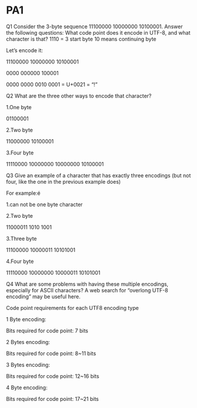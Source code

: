 # PA1

Q1
Consider the 3-byte sequence 11100000 10000000 10100001.
Answer the following questions:
What code point does it encode in UTF-8, and what character is that?
1110 = 3 start byte
10 means continuing byte

Let’s encode it:

11100000 10000000 10100001

0000 000000 100001

0000 0000 0010 0001 =  U+0021 = “!”



Q2
What are the three other ways to encode that character?

1.One byte 

 01100001
 
2.Two byte

 11000000 10100001
 
3.Four byte

 11110000 10000000 10000000 10100001


 

Q3
Give an example of a character that has exactly three encodings
(but not four, like the one in the previous example does)

For example:é

1.can not be one byte character

2.Two byte

11000011 1010 1001

3.Three byte

11100000 10000011 10101001

4.Four byte

11110000 10000000 10000011 10101001




Q4
What are some problems with having these multiple encodings,
especially for ASCII characters?
A web search for “overlong UTF-8 encoding” may be useful here.

Code point requirements for each UTF8 encoding type

1 Byte encoding:

Bits required for code point: 7 bits

2 Bytes encoding:

Bits required for code point: 8~11 bits

3 Bytes encoding:

Bits required for code point: 12~16 bits

4 Byte encoding:

Bits required for code point: 17~21 bits
